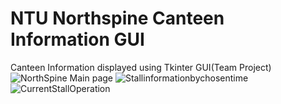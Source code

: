 # NTU Northspine Canteen Information GUI
Canteen Information displayed using Tkinter GUI(Team Project)
![NorthSpine Main page](https://user-images.githubusercontent.com/29830837/128146332-abe01f6e-e598-4b83-9fad-63f2ce919b00.jpg)
![Stallinformationbychosentime](https://user-images.githubusercontent.com/29830837/128146352-f3b8ad36-f5e5-408a-b8fa-8f9907627daa.jpg)
![CurrentStallOperation](https://user-images.githubusercontent.com/29830837/128146356-a4887b96-3a41-4d42-a1fa-30a3e06edda2.jpg)
